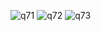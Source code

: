 
![q71](https://github.com/user-attachments/assets/99e0a65c-c25f-4400-93a8-3fe02e935abc)
![q72](https://github.com/user-attachments/assets/fd34dc08-1b5d-416b-a9a2-cdceffc7ad56)
![q73](https://github.com/user-attachments/assets/fd666807-26a7-47b9-aa34-6bcdab50a687)
